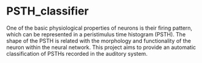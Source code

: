 # PSTH_classifier
One of the basic physiological properties of neurons is their firing pattern, which can be represented in a peristimulus time histogram (PSTH). The shape of the PSTH is related with the morphology and functionality of the neuron within the neural network. This project aims to provide an automatic classification of PSTHs recorded in the auditory system.
